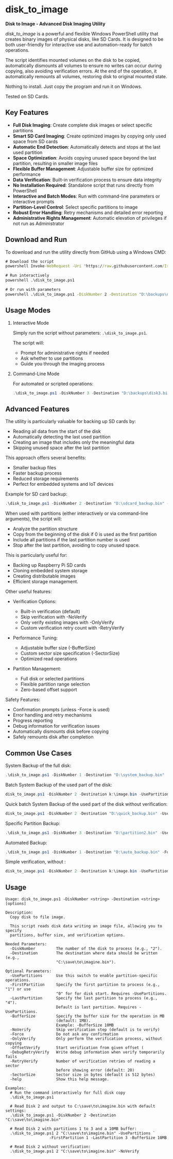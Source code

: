 # disk_to_image

__Disk to Image - Advanced Disk Imaging Utility__

*disk_to_image* is a powerful and flexible Windows PowerShell utility that creates binary images of physical disks, like SD Cards. It is designed to be both user-friendly for interactive use and automation-ready for batch operations.

The script identifies mounted volumes on the disk to be copied, automatically dismounts all volumes to ensure no writes can occur during copying, also avoiding verification errors. At the end of the operation, it automatically remounts all volumes, restoring disk to original mounted state.

Nothing to install. Just copy the program and run it on Windows.

Tested on SD Cards.

## Key Features

- __Full Disk Imaging__: Create complete disk images or select specific partitions
- __Smart SD Card Imaging__: Create optimized images by copying only used space from SD cards
- __Automatic End Detection__: Automatically detects and stops at the last used partition
- __Space Optimization__: Avoids copying unused space beyond the last partition, resulting in smaller image files
- __Flexible Buffer Management__: Adjustable buffer size for optimized performance
- __Data Verification__: Built-in verification process to ensure data integrity
- __No Installation Required__: Standalone script that runs directly from PowerShell
- __Interactive and Batch Modes__: Run with command-line parameters or interactive prompts
- __Partition-Level Control__: Select specific partitions to image
- __Robust Error Handling__: Retry mechanisms and detailed error reporting
- __Administrative Rights Management__: Automatic elevation of privileges if not run as Administrator

## Download and Run

To download and run the utility directly from GitHub using a Windows CMD:

```cmd
# Download the script
powershell Invoke-WebRequest -Uri 'https://raw.githubusercontent.com/Ircama/disk_to_image/main/disk_to_image.ps1' -OutFile 'disk_to_image.ps1'

# Run interactively
powershell .\disk_to_image.ps1

# Or run with parameters
powershell .\disk_to_image.ps1 -DiskNumber 2 -Destination "D:\backups\disk2.bin"
```

## Usage Modes

1.  Interactive Mode

    Simply run the script without parameters: `.\disk_to_image.ps1`.

    The script will:

    - Prompt for administrative rights if needed
    - Ask whether to use partitions
    - Guide you through the imaging process

2.  Command-Line Mode

    For automated or scripted operations:

    ```powershell
    .\disk_to_image.ps1 -DiskNumber 3 -Destination "D:\backups\disk3.bin" -UsePartitions -FirstPartition 0 -LastPartition 4 -Force
    ```

## Advanced Features

The utility is particularly valuable for backing up SD cards by:

- Reading all data from the start of the disk
- Automatically detecting the last used partition
- Creating an image that includes only the meaningful data
- Skipping unused space after the last partition

This approach offers several benefits:

- Smaller backup files
- Faster backup process
- Reduced storage requirements
- Perfect for embedded systems and IoT devices

Example for SD card backup:

```powershell
.\disk_to_image.ps1 -DiskNumber 2 -Destination "D:\sdcard_backup.bin" -UsePartitions -FirstPartition 0 -LastPartition 4
```

When used with partitions (either interactively or via command-line arguments), the script will:

- Analyze the partition structure
- Copy from the beginning of the disk if 0 is used as the first partition
- Include all partitions if the last partition number is used
- Stop after the last partition, avoiding to copy unused space.

This is particularly useful for:

- Backing up Raspberry Pi SD cards
- Cloning embedded system storage
- Creating distributable images
- Efficient storage management.

Other useful features:

- Verification Options:

  - Built-in verification (default)
  - Skip verification with -NoVerify
  - Only verify existing images with -OnlyVerify
  - Custom verification retry count with -RetryVerify

- Performance Tuning:

  - Adjustable buffer size (-BufferSize)
  - Custom sector size specification (-SectorSize)
  - Optimized read operations

- Partition Management:

  - Full disk or selected partitions
  - Flexible partition range selection
  - Zero-based offset support

Safety Features:

  - Confirmation prompts (unless -Force is used)
  - Error handling and retry mechanisms
  - Progress reporting
  - Debug information for verification issues
  - Automatically dismounts disk before copying
  - Safely remounts disk after completion

## Common Use Cases

System Backup of the full disk:

```powershell
.\disk_to_image.ps1 -DiskNumber 1 -Destination "D:\system_backup.bin"
```

Batch System Backup of the used part of the disk:

```powershell
disk_to_image.ps1 -DiskNumber 2 -Destination k:\image.bin -UsePartitions -FirstPartition 0 -LastPartition 4 -Force
```

Quick batch System Backup of the used part of the disk without verification:

```powershell
disk_to_image.ps1 -DiskNumber 2 -Destination "D:\quick_backup.bin" -UsePartitions -FirstPartition 0 -LastPartition 4 -Force -NoVerify
```

Specific Partition Backup:

```powershell
.\disk_to_image.ps1 -DiskNumber 3 -Destination "D:\partition2.bin" -UsePartitions -FirstPartition 2 -LastPartition 2
```

Automated Backup:

```powershell
.\disk_to_image.ps1 -DiskNumber 1 -Destination "D:\auto_backup.bin" -Force -BufferSize 10MB
```

Simple verification, without :

```powershell
disk_to_image.ps1 -DiskNumber 2 -Destination k:\image.bin -UsePartitions -FirstPartition 0 -LastPartition 4 -Force -OnlyVerify
```

## Usage

```
Usage: disk_to_image.ps1 -DiskNumber <string> -Destination <string> [options]

Description:
  Copy disk to file image.

  This script reads disk data writing an image file, allowing you to specify
  partitions, buffer size, and verification options.

Needed Parameters:
  -DiskNumber         The number of the disk to process (e.g., "2").
  -Destination        The destination where data should be written (e.g.,
                      "C:\save\to\imagine.bin").

Optional Parameters:
  -UsePartitions      Use this switch to enable partition-specific operations.
  -FirstPartition     Specify the first partition to process (e.g., "1") or use
                      "0" for for disk start. Requires -UsePartitions.
  -LastPartition      Specify the last partition to process (e.g., "4").
                      Default is last partition. Requires -UsePartitions.
  -BufferSize         Specify the buffer size for the operation in MB
                      (default: 1MB).
                      Example: -BufferSize 10MB
  -NoVerify           Skip verification step (default is to verify)
  -Force              Do not ask any confirmation
  -OnlyVerify         Only perform the verification process, without copying
  -OffsetVerify       Start verification from given offset (
  -DebugRetryVerify   Write debug information when verify temporarily fails
  -RetryVerify        Number of verification retries of reading a sector
                      before showing error (default: 20)
  -SectorSize         Sector size in bytes (default is 512 bytes)
  -help               Show this help message.

Examples:
  # Run the command interactively for full disk copy
  .\disk_to_image.ps1

  # Read Disk 2 and output to C:\save\to\imagine.bin with default settings:
  .\disk_to_image.ps1 -DiskNumber 2 -Destination "C:\save\to\imagine.bin"

  # Read Disk 2 with partitions 1 to 3 and a 10MB buffer:
  .\disk_to_image.ps1 2 "C:\save\to\imagine.bin" -UsePartitions `
                   -FirstPartition 1 -LastPartition 3 -BufferSize 10MB

  # Read Disk 2 without verification:
  .\disk_to_image.ps1 2 "C:\save\to\imagine.bin" -NoVerify
```
